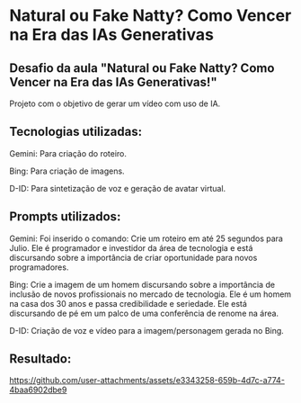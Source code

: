 # Natural ou Fake Natty? Como Vencer na Era das IAs Generativas

## Desafio da aula "Natural ou Fake Natty? Como Vencer na Era das IAs Generativas!"

Projeto com o objetivo de gerar um vídeo com uso de IA.

## Tecnologias utilizadas: 

Gemini: Para criação do roteiro.

Bing: Para criação de imagens.

D-ID: Para sintetização de voz e geração de avatar virtual.

## Prompts utilizados:

Gemini: Foi inserido o comando: Crie um roteiro em até 25 segundos para Julio. Ele é programador e investidor da área de tecnologia e está discursando sobre a importância de criar oportunidade para novos programadores.

Bing: Crie a imagem de um homem discursando sobre a importância de inclusão de novos profissionais no mercado de tecnologia. Ele é um homem na casa dos 30 anos e passa credibilidade e seriedade. Ele está discursando de pé em um palco de uma conferência de renome na área.

D-ID: Criação de voz e vídeo para a imagem/personagem gerada no Bing.

## Resultado:

https://github.com/user-attachments/assets/e3343258-659b-4d7c-a774-4baa6902dbe9

